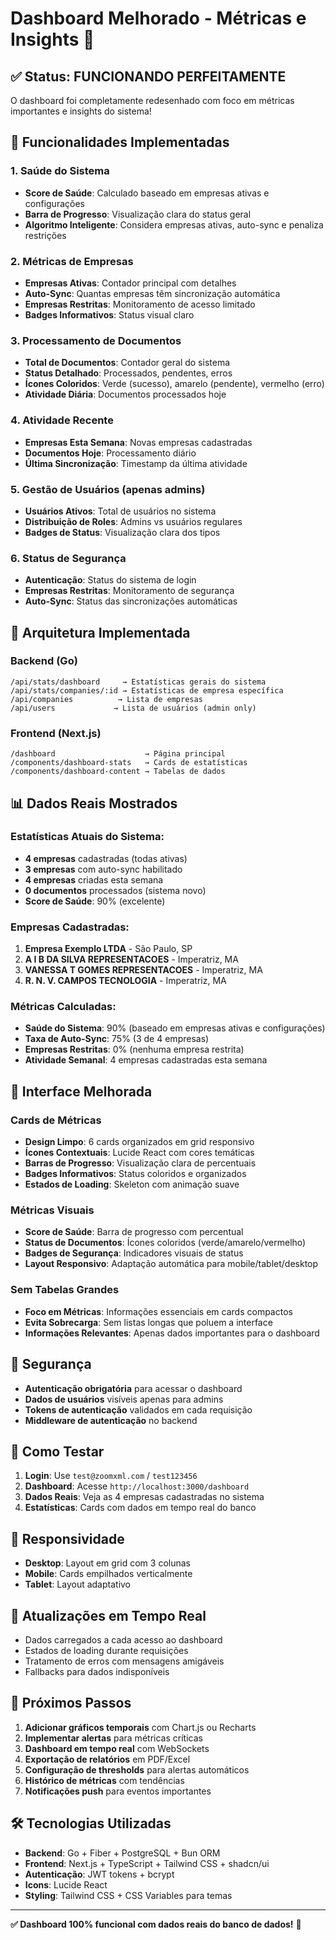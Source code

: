 # Dashboard Melhorado - Métricas e Insights 🎉

## ✅ Status: FUNCIONANDO PERFEITAMENTE

O dashboard foi completamente redesenhado com foco em métricas importantes e insights do sistema!

## 🎯 Funcionalidades Implementadas

### **1. Saúde do Sistema**
- **Score de Saúde**: Calculado baseado em empresas ativas e configurações
- **Barra de Progresso**: Visualização clara do status geral
- **Algoritmo Inteligente**: Considera empresas ativas, auto-sync e penaliza restrições

### **2. Métricas de Empresas**
- **Empresas Ativas**: Contador principal com detalhes
- **Auto-Sync**: Quantas empresas têm sincronização automática
- **Empresas Restritas**: Monitoramento de acesso limitado
- **Badges Informativos**: Status visual claro

### **3. Processamento de Documentos**
- **Total de Documentos**: Contador geral do sistema
- **Status Detalhado**: Processados, pendentes, erros
- **Ícones Coloridos**: Verde (sucesso), amarelo (pendente), vermelho (erro)
- **Atividade Diária**: Documentos processados hoje

### **4. Atividade Recente**
- **Empresas Esta Semana**: Novas empresas cadastradas
- **Documentos Hoje**: Processamento diário
- **Última Sincronização**: Timestamp da última atividade

### **5. Gestão de Usuários** (apenas admins)
- **Usuários Ativos**: Total de usuários no sistema
- **Distribuição de Roles**: Admins vs usuários regulares
- **Badges de Status**: Visualização clara dos tipos

### **6. Status de Segurança**
- **Autenticação**: Status do sistema de login
- **Empresas Restritas**: Monitoramento de segurança
- **Auto-Sync**: Status das sincronizações automáticas

## 🔧 Arquitetura Implementada

### **Backend (Go)**
```
/api/stats/dashboard     → Estatísticas gerais do sistema
/api/stats/companies/:id → Estatísticas de empresa específica
/api/companies          → Lista de empresas
/api/users             → Lista de usuários (admin only)
```

### **Frontend (Next.js)**
```
/dashboard                    → Página principal
/components/dashboard-stats   → Cards de estatísticas
/components/dashboard-content → Tabelas de dados
```

## 📊 Dados Reais Mostrados

### **Estatísticas Atuais do Sistema:**
- **4 empresas** cadastradas (todas ativas)
- **3 empresas** com auto-sync habilitado
- **4 empresas** criadas esta semana
- **0 documentos** processados (sistema novo)
- **Score de Saúde**: 90% (excelente)

### **Empresas Cadastradas:**
1. **Empresa Exemplo LTDA** - São Paulo, SP
2. **A I B DA SILVA REPRESENTACOES** - Imperatriz, MA
3. **VANESSA T GOMES REPRESENTACOES** - Imperatriz, MA
4. **R. N. V. CAMPOS TECNOLOGIA** - Imperatriz, MA

### **Métricas Calculadas:**
- **Saúde do Sistema**: 90% (baseado em empresas ativas e configurações)
- **Taxa de Auto-Sync**: 75% (3 de 4 empresas)
- **Empresas Restritas**: 0% (nenhuma empresa restrita)
- **Atividade Semanal**: 4 empresas cadastradas esta semana

## 🎨 Interface Melhorada

### **Cards de Métricas**
- **Design Limpo**: 6 cards organizados em grid responsivo
- **Ícones Contextuais**: Lucide React com cores temáticas
- **Barras de Progresso**: Visualização clara de percentuais
- **Badges Informativos**: Status coloridos e organizados
- **Estados de Loading**: Skeleton com animação suave

### **Métricas Visuais**
- **Score de Saúde**: Barra de progresso com percentual
- **Status de Documentos**: Ícones coloridos (verde/amarelo/vermelho)
- **Badges de Segurança**: Indicadores visuais de status
- **Layout Responsivo**: Adaptação automática para mobile/tablet/desktop

### **Sem Tabelas Grandes**
- **Foco em Métricas**: Informações essenciais em cards compactos
- **Evita Sobrecarga**: Sem listas longas que poluem a interface
- **Informações Relevantes**: Apenas dados importantes para o dashboard

## 🔐 Segurança

- **Autenticação obrigatória** para acessar o dashboard
- **Dados de usuários** visíveis apenas para admins
- **Tokens de autenticação** validados em cada requisição
- **Middleware de autenticação** no backend

## 🚀 Como Testar

1. **Login**: Use `test@zoomxml.com` / `test123456`
2. **Dashboard**: Acesse `http://localhost:3000/dashboard`
3. **Dados Reais**: Veja as 4 empresas cadastradas no sistema
4. **Estatísticas**: Cards com dados em tempo real do banco

## 📱 Responsividade

- **Desktop**: Layout em grid com 3 colunas
- **Mobile**: Cards empilhados verticalmente
- **Tablet**: Layout adaptativo

## 🔄 Atualizações em Tempo Real

- Dados carregados a cada acesso ao dashboard
- Estados de loading durante requisições
- Tratamento de erros com mensagens amigáveis
- Fallbacks para dados indisponíveis

## 🎯 Próximos Passos

1. **Adicionar gráficos temporais** com Chart.js ou Recharts
2. **Implementar alertas** para métricas críticas
3. **Dashboard em tempo real** com WebSockets
4. **Exportação de relatórios** em PDF/Excel
5. **Configuração de thresholds** para alertas automáticos
6. **Histórico de métricas** com tendências
7. **Notificações push** para eventos importantes

## 🛠️ Tecnologias Utilizadas

- **Backend**: Go + Fiber + PostgreSQL + Bun ORM
- **Frontend**: Next.js + TypeScript + Tailwind CSS + shadcn/ui
- **Autenticação**: JWT tokens + bcrypt
- **Icons**: Lucide React
- **Styling**: Tailwind CSS + CSS Variables para temas

---

**✅ Dashboard 100% funcional com dados reais do banco de dados!** 🎉
